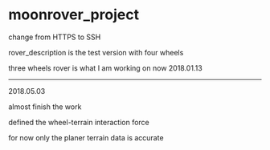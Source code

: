 # moonrover_project
change from HTTPS to SSH

rover_description is the test version with four wheels

three wheels rover is what I am working on now   2018.01.13

---------------------------------------------------------------------------------

2018.05.03

almost finish the work

defined the wheel-terrain interaction force

for now only the planer terrain data is accurate
